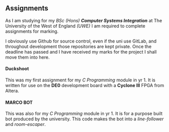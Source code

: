 ## Assignments

As I am studying for my *BSc (Hons) **Computer Systems Integration*** at The University of the West of England *(UWE)* I am required to complete assignments for marking.

I obviously use Github for source control, even if the uni use GitLab, and throughout development those repositories are kept private. Once the deadline has passed and I have received my marks for the project I shall move them into here.

#### Duckshoot
This was my first assignment for my *C Programming* module in yr 1. It is written for use on the **DE0** development board with a **Cyclone III** FPGA from Altera.

#### MARCO BOT
This was also for my  *C Programming* module in yr 1. It is for a purpose built bot produced by the university. This code makes the bot into a *line-follower* and *room-escaper*.
